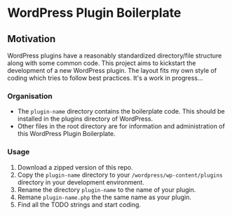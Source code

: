 # WordPress Plugin Boilerplate

## Motivation

WordPress plugins have a reasonably standardized directory/file structure along
with some common code. This project aims to kickstart the development of a new
WordPress plugin. The layout fits my own style of coding which tries to follow
best practices. It's a work in progress...

### Organisation

*	The `plugin-name` directory contains the boilerplate code. This should be
installed in the plugins directory of WordPress. 
*	Other files in the root directory are for information and administration of
this WordPress Plugin Boilerplate.

### Usage

1.	Download a zipped version of this repo.
2.	Copy the `plugin-name` directory to your `/wordpress/wp-content/plugins`
directory in your development environment.
3.	Rename the directory `plugin-name` to  the name of your plugin.
4.	Remane `plugin-name.php` the the same name as your plugin.
5.	Find all the TODO strings and start coding.


